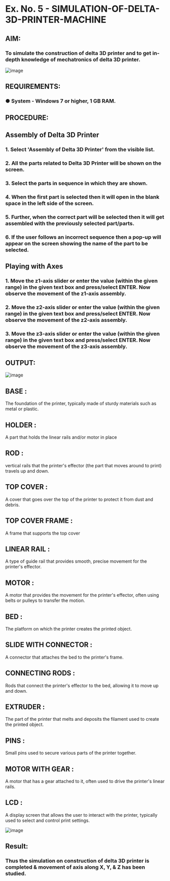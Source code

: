 # Ex. No. 5 - SIMULATION-OF-DELTA-3D-PRINTER-MACHINE
 
## AIM:
### To simulate the construction of delta 3D printer and to get in-depth knowledge of mechatronics of delta 3D printer.

![image](https://github.com/Sellakumar1987/Ex.-No.-5---SIMULATION-OF-DELTA-3D-PRINTER-MACHINE/assets/113594316/c784471e-098f-456d-9c1b-e9f0ce56cc9b)

## REQUIREMENTS:
### ●	System - Windows 7 or higher, 1 GB RAM.

## PROCEDURE:

## Assembly of Delta 3D Printer
### 1.	Select 'Assembly of Delta 3D Printer' from the visible list.
### 2.	All the parts related to Delta 3D Printer will be shown on the screen.
### 3.	Select the parts in sequence in which they are shown.
### 4.	When the first part is selected then it will open in the blank space in the left side of the screen.
### 5.	Further, when the correct part will be selected then it will get assembled with the previously selected part/parts.
### 6.	If the user follows an incorrect sequence then a pop-up will appear on the screen showing the name of the part to be selected.

## Playing with Axes
### 1.	Move the z1-axis slider or enter the value (within the given range) in the given text box and press/select ENTER. Now observe the movement of the z1-axis assembly.
### 2.	Move the z2-axis slider or enter the value (within the given range) in the given text box and press/select ENTER. Now observe the movement of the z2-axis assembly.
### 3.	Move the z3-axis slider or enter the value (within the given range) in the given text box and press/select ENTER. Now observe the movement of the z3-axis assembly.

## OUTPUT:
![image](https://github.com/Kesavasai20/Ex.-No.-5---SIMULATION-OF-DELTA-3D-PRINTER-MACHINE/assets/138849303/16ebb65c-15e7-4037-9b3c-c1fa4dc94f21)


## BASE :
The foundation of the printer, typically made of sturdy materials such as metal or plastic.

## HOLDER :
A part that holds the linear rails and/or motor in place

## ROD :
vertical rails that the printer's effector (the part that moves around to print) travels up and down.

## TOP COVER :
A cover that goes over the top of the printer to protect it from dust and debris.

## TOP COVER FRAME :
A frame that supports the top cover

## LINEAR RAIL :
A type of guide rail that provides smooth, precise movement for the printer's effector.

## MOTOR :
A motor that provides the movement for the printer's effector, often using belts or pulleys to transfer the motion.

## BED :
The platform on which the printer creates the printed object.

## SLIDE WITH CONNECTOR :
A connector that attaches the bed to the printer's frame.

## CONNECTING RODS :
Rods that connect the printer's effector to the bed, allowing it to move up and down.

## EXTRUDER :
The part of the printer that melts and deposits the filament used to create the printed object.

## PINS :
Small pins used to secure various parts of the printer together.

## MOTOR WITH GEAR :
A motor that has a gear attached to it, often used to drive the printer's linear rails.

## LCD :
A display screen that allows the user to interact with the printer, typically used to select and control print settings.

![image](https://github.com/Sellakumar1987/Ex.-No.-5---SIMULATION-OF-DELTA-3D-PRINTER-MACHINE/assets/113594316/1f3e6b6d-0724-41dc-b7d2-15516060d066)



## Result: 
### Thus the simulation on construction of delta 3D printer is completed & movement of axis along X, Y, & Z has been studied.
